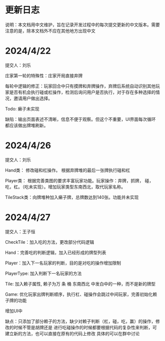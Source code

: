 # 更新日志
说明：本文档用中文维护，旨在记录开发过程中的每次提交更新的中文版本。需要注意的是，除本文档外不应在其他地方出现中文
# 2024/4/22
提交人：刘乐

庄家第一轮的特殊性：庄家开局直接弃牌

每轮中逻辑的修正：玩家回合中只有摸牌和弃牌操作，弃牌后系统自动识别其他玩家是否有机会执行碰或杠操作，检测后询问用户是否执行，对于存在多种选择的情况，邀请用户做出选择。

Todo: 癞子未实现

缺陷：输出页面表述不清晰，信息不便于观察。但这个不重要，UI界面每次循环都应该做出牌堆刷新。

# 2024/4/26
提交人：刘乐

Hand类： 修改碰和杠操作。 根据弃牌堆的最后一张牌执行碰和杠

Player类： 根据完善类图的要求丰富玩家功能。玩家操作：弃牌，抓牌， 碰，吃，杠。（吃未实现）。增加玩家类型东南西北，取代玩家名称。

TileStack类：向牌堆种加入癞子牌，总牌数达到140张。功能并未实现

# 2024/4/27
提交人：王子恒

CheckTile：加入吃的方法，更改部分代码逻辑

Hand：完善吃的判断逻辑，加入已经形成的牌型列表

Player：加入下一名玩家的判断，目的是对吃的操作增加限制

PlayerType: 加入判断下一名玩家的方法

Tile: 加入赖子属性, 赖子为万 条 桶 东南西北 中发白中的一种，而不是新的牌型

Game: 优化玩家出牌判断顺序，执行杠、碰操作会跳过中间玩家，完善初始化赖子牌的功能

增加UI中

缺点：只添加了部分赖子的方法，缺少对赖子判断（杠，碰，吃，赢）的操作，修改的时候不管是胡牌还是
进行吃碰操作的时候都要根据代码的复杂性来判断，可建立新的方法，也可以直接在原有的代码上修改
具体的可以在群中讨论